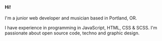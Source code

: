 #### Hi!

I'm a junior web developer and musician based in Portland, OR.

I have experience in programming in JavaScript, HTML, CSS & SCSS. I'm passionate about open source code, techno and graphic design.
